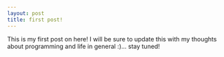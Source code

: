 ```yaml
---
layout: post
title: first post!
---
```


This is my first post on here! I will be sure to update this with my thoughts about programming and life in general :)... stay tuned!